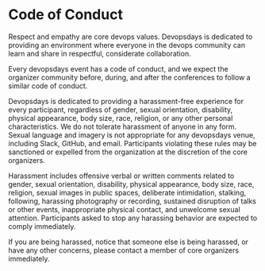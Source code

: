 # Code of Conduct

Respect and empathy are core devops values. Devopsdays is dedicated to providing an environment where everyone in the devops community can learn and share in respectful, considerate collaboration.

Every devopsdays event has a code of conduct, and we expect the organizer community before, during, and after the conferences to follow a similar code of conduct.

Devopsdays is dedicated to providing a harassment-free experience for every participant, regardless of gender, sexual orientation, disability, physical appearance, body size, race, religion, or any other personal characteristics. We do not tolerate harassment of anyone in any form. Sexual language and imagery is not appropriate for any devopsdays venue, including Slack, GitHub, and email. Participants violating these rules may be sanctioned or expelled from the organization at the discretion of the core organizers.

Harassment includes offensive verbal or written comments related to gender, sexual orientation, disability, physical appearance, body size, race, religion, sexual images in public spaces, deliberate intimidation, stalking, following, harassing photography or recording, sustained disruption of talks or other events, inappropriate physical contact, and unwelcome sexual attention. Participants asked to stop any harassing behavior are expected to comply immediately.

If you are being harassed, notice that someone else is being harassed, or have any other concerns, please contact a member of core organizers immediately.
